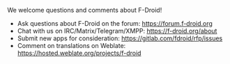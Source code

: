 
We welcome questions and comments about F-Droid!

* Ask questions about F-Droid on the forum: https://forum.f-droid.org
* Chat with us on IRC/Matrix/Telegram/XMPP: https://f-droid.org/about
* Submit new apps for consideration: https://gitlab.com/fdroid/rfp/issues
* Comment on translations on Weblate: https://hosted.weblate.org/projects/f-droid
